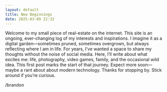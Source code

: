 ```yaml
---
layout: default
title: New Beginnings
date: 2025-03-09 22:32
---
```


Welcome to my small piece of real-estate on the internet. This site is an ongoing, ever-changing log of my interests and inspirations. I imagine it as a digital garden—sometimes pruned, sometimes overgrown, but always reflecting where I am in life.
For years, I’ve wanted a space to share my thoughts without the noise of social media. Here, I’ll write about what excites me: life, photography, video games, family, and the occasional wild idea. This first post marks the start of that journey. Expect more soon—maybe a rant about about modern technology.
Thanks for stopping by. Stick around if you’re curious.

/brandon

